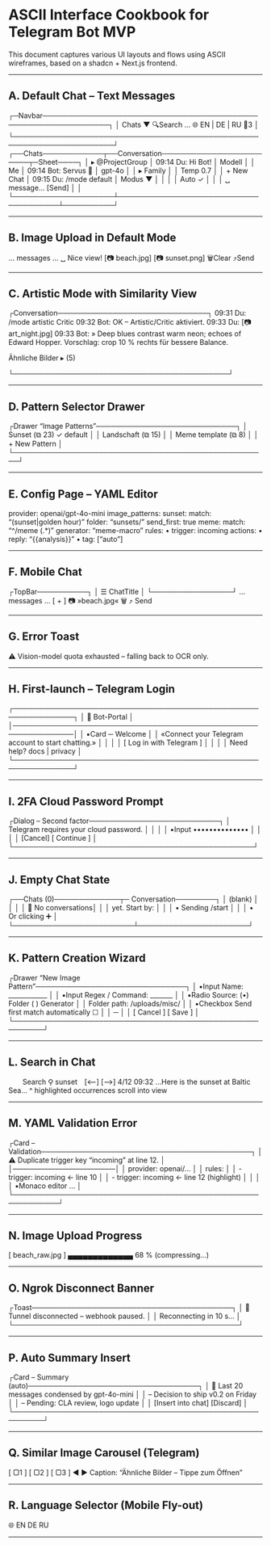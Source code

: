 # ASCII Interface Cookbook for Telegram Bot MVP

This document captures various UI layouts and flows using ASCII wireframes, based on a shadcn + Next.js frontend.

---

## A. Default Chat – Text Messages

┌─Navbar───────────────────────────────────────────────────────────────┐
│ Chats ▼  🔍Search …                      🌐 EN | DE | RU   🔔3  │
└──────────────────────────────────────────────────────────────────────┘
┌──Chats────────────┬──Conversation────────────────────────┬─Sheet────┐
│  ▸ @ProjectGroup  │  09:14  Du:   Hi Bot!                │ Modell   │
│    Me             │  09:14  Bot:  Servus 🤖              │ gpt-4o   │
│  ▸ Family         │                                       │ Temp 0.7 │
│  + New Chat       │  09:15  Du:   /mode default          │ Modus ▼  │
│                   │                                       │ Auto ✓   │
│                   │      ␣  message… [Send]               │          │
└────────────────────┴──────────────────────────────────────┴──────────┘

---

## B. Image Upload in Default Mode

… messages …
␣  Nice view!
[📷 beach.jpg] [📷 sunset.png]   🗑Clear  ⤴︎Send

---

## C. Artistic Mode with Similarity View

┌Conversation──────────────────────────────┐
09:31  Du:  /mode artistic Critic
09:32  Bot: OK – Artistic/Critic aktiviert.
09:33  Du:  [📷 art_night.jpg]
09:33  Bot:
» Deep blues contrast warm neon; echoes of Edward Hopper.
Vorschlag: crop 10 % rechts für bessere Balance.

Ähnliche Bilder ▸ (5)

└───────────────────────────────────────────┘

---

## D. Pattern Selector Drawer

┌Drawer “Image Patterns”────────────────────────────┐
│  Sunset (⧉ 23)        ✓ default                  │
│  Landschaft (⧉ 15)                                │
│  Meme template (⧉ 8)                              │
│  + New Pattern                                    │
└───────────────────────────────────────────────────┘

---

## E. Config Page – YAML Editor

provider: openai/gpt-4o-mini
image_patterns:
sunset:
match: “(sunset|golden hour)”
folder: “sunsets/”
send_first: true
meme:
match: “^/meme (.*)”
generator: “meme-macro”
rules:
	•	trigger: incoming
actions:
	•	reply: “{{analysis}}”
	•	tag: [“auto”]

---

## F. Mobile Chat

┌TopBar──────────┐
│ ☰  ChatTitle   │
└────────────────┘
… messages …
[ + ]  📷  »beach.jpg« 🗑        ⤴︎ Send

---

## G. Error Toast

⚠️  Vision-model quota exhausted – falling back to OCR only.

---

## H. First-launch – Telegram Login

┌──────────────────────────────────────────────────────────────┐
│                      🤖  Bot-Portal                          │
│──────────────────────────────────────────────────────────────│
│  ▪︎Card ─ Welcome                                           │
│   «Connect your Telegram account to start chatting.»        │
│                                                             │
│              [ Log in with Telegram ]                       │
│                                                             │
│   Need help?  docs | privacy                                │
└──────────────────────────────────────────────────────────────┘

---

## I. 2FA Cloud Password Prompt

┌Dialog – Second factor──────────────────────────┐
│ Telegram requires your cloud password.         │
│                                                │
│       ▪︎Input  ••••••••••••••                  │
│                                                │
│   [Cancel]                       [ Continue ]  │
└────────────────────────────────────────────────┘

---

## J. Empty Chat State

┌──Chats (0)─────────────┬─ Conversation────────┐
│  (blank)               │                      │
│                        │  📨  No conversations│
│                        │  yet. Start by:     │
│                        │   • Sending /start  │
│                        │   • Or clicking ➕  │
└────────────────────────┴──────────────────────┘

---

## K. Pattern Creation Wizard

┌Drawer “New Image Pattern”──────────────────────────────┐
│ ▪︎Input  Name:  ____________                           │
│ ▪︎Input  Regex / Command:  _______                     │
│ ▪︎Radio   Source:  (•) Folder   ( ) Generator          │
│                Folder path: /uploads/misc/            │
│ ▪︎Checkbox  Send first match automatically ☐           │
│                                                   ─   │
│ [ Cancel ]                              [  Save ]     │
└────────────────────────────────────────────────────────┘

---

## L. Search in Chat

  Search ⚲ sunset [⟵] [⟶]  4/12
09:32  …Here is the sunset at Baltic Sea…
^ highlighted occurrences scroll into view

---

## M. YAML Validation Error

┌Card – Validation──────────────────────────────────────────┐
│ ⚠  Duplicate trigger key “incoming” at line 12.          │
│–––––––––––––––––––––––––––––│
│ provider: openai/…                                      │
│ rules:                                                    │
│   - trigger: incoming   ← line 10                         │
│   - trigger: incoming   ← line 12 (highlight)             │
│                                                           │
│  ▪︎Monaco editor …                                         │
└───────────────────────────────────────────────────────────┘

---

## N. Image Upload Progress

[ beach_raw.jpg ]  ▄▄▄▄▄▄▄▄▄▄▄▄▄  68 %  (compressing…)

---

## O. Ngrok Disconnect Banner

┌Toast────────────────────────────────────────┐
│ 🚫  Tunnel disconnected – webhook paused.   │
│      Reconnecting in 10 s…                │
└─────────────────────────────────────────────┘

---

## P. Auto Summary Insert

┌Card – Summary (auto)──────────────────────────────────┐
│ 📝  Last 20 messages condensed by gpt-4o-mini          │
│  – Decision to ship v0.2 on Friday                    │
│  – Pending: CLA review, logo update                   │
│     [Insert into chat]  [Discard]                     │
└────────────────────────────────────────────────────────┘

---

## Q. Similar Image Carousel (Telegram)

[ ▢1 ] [ ▢2 ] [ ▢3 ] ◄ ▶
Caption: “Ähnliche Bilder – Tippe zum Öffnen”

---

## R. Language Selector (Mobile Fly-out)

🌐 EN
DE
RU

---
